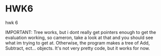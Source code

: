 # HWK6
hwk 6

IMPORTANT:
Tree works, but i dont really get pointers enough to get the evaluation working, so cameron, take a look at that and you should see what im trying to get at. Otherwise,
the program makes a tree of Add, Subtract, ect... objects. It's not very pretty code, but it works for now.
